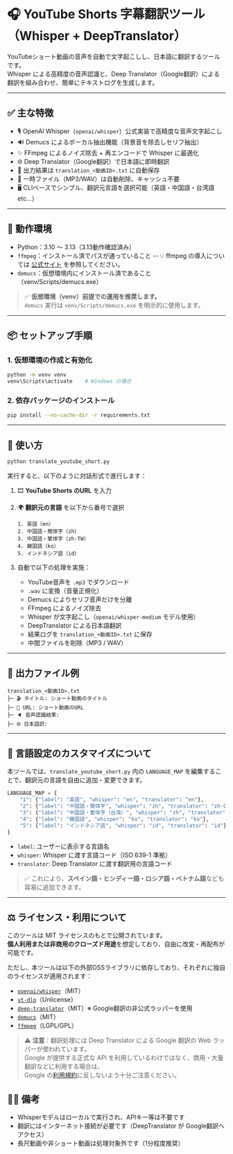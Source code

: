 
# 🎧 YouTube Shorts 字幕翻訳ツール（Whisper + DeepTranslator）

YouTubeショート動画の音声を自動で文字起こしし、日本語に翻訳するツールです。  
Whisper による高精度の音声認識と、Deep Translator（Google翻訳）による翻訳を組み合わせ、簡単にテキストログを生成します。

---

## ✅ 主な特徴

- 🎙 OpenAI Whisper（`openai/whisper`）公式実装で高精度な音声文字起こし
- 🔊 Demucs によるボーカル抽出機能（背景音を除去しセリフ抽出）
- ✨ FFmpeg によるノイズ除去 + 再エンコードで Whisper に最適化
- 🌐 Deep Translator（Google翻訳）で日本語に即時翻訳
- 📄 出力結果は `translation_<動画ID>.txt` に自動保存
- 🧹 一時ファイル（MP3/WAV）は自動削除、キャッシュ不要
- 🖥 CLIベースでシンプル、翻訳元言語を選択可能（英語・中国語・台湾語 etc...）

---

## 🧩 動作環境

- Python：3.10 ～ 3.13（3.13動作確認済み）
- `ffmpeg`：インストール済でパスが通っていること -- 💡 ffmpeg の導入については [公式サイト](https://ffmpeg.org/download.html) を参照してください。
- `demucs`：仮想環境内にインストール済であること（venv/Scripts/demucs.exe）

> ✅ **仮想環境（venv）前提での運用を推奨します。**  
> `demucs` 実行は `venv/Scripts/demucs.exe` を明示的に使用します。

---

## 📦 セットアップ手順

### 1. 仮想環境の作成と有効化

```bash
python -m venv venv
venv\Scripts\activate    # Windows の場合
```

### 2. 依存パッケージのインストール

```bash
pip install --no-cache-dir -r requirements.txt
```

---

## 🚀 使い方

```bash
python translate_youtube_short.py
```

実行すると、以下のように対話形式で進行します：

1. 🎞 **YouTube Shorts のURL** を入力  
2. 🌍 **翻訳元の言語** を以下から番号で選択 
   ```
   1. 英語（en）
   2. 中国語・簡体字（zh）
   3. 中国語・繁体字（zh-TW）
   4. 韓国語（ko）
   5. インドネシア語（id）
   ```

3. 自動で以下の処理を実施：

   - YouTube音声を `.mp3` でダウンロード
   - `.wav` に変換（音量正規化）
   - Demucs によりセリフ音声だけを分離
   - FFmpeg によるノイズ除去
   - Whisper が文字起こし（`openai/whisper-medium` モデル使用）
   - DeepTranslator による日本語翻訳
   - 結果ログを `translation_<動画ID>.txt` に保存
   - 中間ファイルを削除（MP3 / WAV）

---

## 📁 出力ファイル例

```
translation_<動画ID>.txt
├─ 🎬 タイトル: ショート動画のタイトル
├─ 🔗 URL: ショート動画のURL
├─ 🔈 音声認識結果:
├─ 🌐 日本語訳:
```

---

## 🔧 言語設定のカスタマイズについて

本ツールでは、`translate_youtube_short.py` 内の `LANGUAGE_MAP` を編集することで、翻訳元の言語を自由に追加・変更できます。

```python
LANGUAGE_MAP = {
    "1": {"label": "英語", "whisper": "en", "translator": "en"},
    "2": {"label": "中国語・簡体字", "whisper": "zh", "translator": "zh-CN"},
    "3": {"label": "中国語・繁体字（台湾）", "whisper": "zh", "translator": "zh-TW"},
    "4": {"label": "韓国語", "whisper": "ko", "translator": "ko"},
    "5": {"label": "インドネシア語", "whisper": "id", "translator": "id"},
}
```

- `label`: ユーザーに表示する言語名
- `whisper`: Whisper に渡す言語コード（ISO 639-1 準拠）
- `translator`: Deep Translator に渡す翻訳用の言語コード

> ✅ これにより、**スペイン語・ヒンディー語・ロシア語・ベトナム語**なども容易に追加できます。

---

## ⚖ ライセンス・利用について

このツールは MIT ライセンスのもとで公開されています。  
**個人利用または非商用のクローズド用途**を想定しており、自由に改変・再配布が可能です。

ただし、本ツールは以下の外部OSSライブラリに依存しており、それぞれに独自のライセンスが適用されます：

- [`openai/whisper`](https://github.com/openai/whisper)（MIT）
- [`yt-dlp`](https://github.com/yt-dlp/yt-dlp)（Unlicense）
- [`deep-translator`](https://github.com/nidhaloff/deep-translator)（MIT）※ Google翻訳の非公式ラッパーを使用
- [`demucs`](https://github.com/facebookresearch/demucs)（MIT）
- [`ffmpeg`](https://ffmpeg.org/)（LGPL/GPL）

> ⚠️ **注意**：翻訳処理には Deep Translator による Google 翻訳の Web ラッパーが使われています。  
> Google が提供する正式な API を利用しているわけではなく、商用・大量翻訳などに利用する場合は、  
> Google の[利用規約](https://policies.google.com/terms?hl=ja)に反しないよう十分ご注意ください。

## 🙋‍♂️ 備考

- Whisperモデルはローカルで実行され、APIキー等は不要です
- 翻訳にはインターネット接続が必要です（DeepTranslator が Google翻訳へアクセス）
- 長尺動画や非ショート動画は処理対象外です（1分程度推奨）
